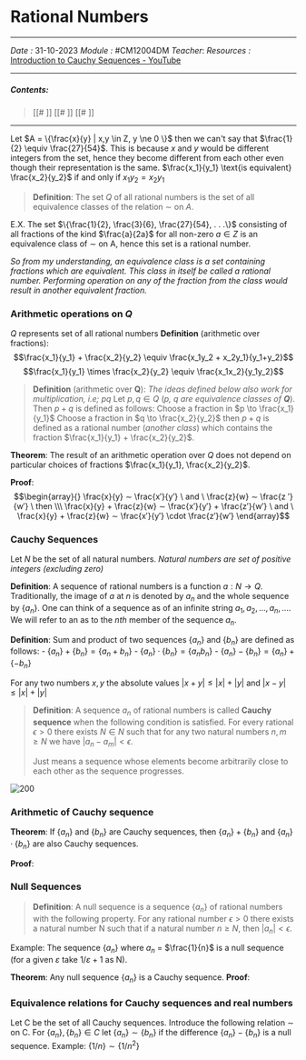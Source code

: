 # Rational Numbers
---
*Date :*  31-10-2023 
*Module :* #CM12004DM 
*Teacher*: 
*Resources :* [Introduction to Cauchy Sequences - YouTube](https://www.youtube.com/watch?v=jD5s2jvnH1k&ab_channel=ElliotNicholson)

---
##### Contents: 
> [[# ]]
> [[# ]]
> [[# ]]
> 
--- 

Let $A = \{\frac{x}{y} | x,y \in Z, y \ne 0 \}$ then we can't say that $\frac{1}{2} \equiv \frac{27}{54}$. This is because $x$ and $y$ would be different integers from the set, hence they become different from each other even though their representation is the same. 
$\frac{x_1}{y_1} \text{is equivalent} \frac{x_2}{y_2}$ if and only if $x_1y_2 = x_2y_1$ 

>**Definition**: The set $Q$ of all rational numbers is the set of all equivalence classes of the relation $\sim$ on $A$. 

E.X. 
	The set $\{\frac{1}{2}, \frac{3}{6}, \frac{27}{54}, . . .\}$ consisting of all fractions of the kind $\frac{a}{2a}$ for all non-zero $a ∈ Z$ is an equivalence class of $\sim$ on A, hence this set is a rational number.

*So from my understanding, an equivalence class is a set containing fractions which are equivalent. This class in itself be called a rational number. Performing operation on any of the fraction from the class would result in another equivalent fraction.*

### Arithmetic operations on $Q$
$Q$ represents set of all rational numbers
**Definition** (arithmetic over fractions):  
	$$\frac{x_1}{y_1} + \frac{x_2}{y_2} \equiv \frac{x_1y_2 + x_2y_1}{y_1+y_2}$$
	$$\frac{x_1}{y_1} \times \frac{x_2}{y_2} \equiv \frac{x_1x_2}{y_1y_2}$$
>**Definition** (arithmetic over **Q**):
 *The ideas defined below also work for multiplication, i.e; pq*
 Let $p,q \in Q$ (*p, q are equivalence classes of **Q***). Then $p+q$ is defined as follows:
	Choose a fraction in $p \to \frac{x_1}{y_1}$
	Choose a fraction in $q \to \frac{x_2}{y_2}$
	then $p+q$ is defined as a rational number (*another class*) which contains the fraction $\frac{x_1}{y_1} + \frac{x_2}{y_2}$. 

**Theorem**: The result of an arithmetic operation over $Q$ does not depend on particular choices of fractions $\frac{x_1}{y_1}, \frac{x_2}{y_2}$.

**Proof**: $$\begin{array}{}
\frac{x}{y} ∼ \frac{x′}{y′} \ and \ \frac{z}{w} ∼ \frac{z ′}{w′} \ then \\\
\frac{x}{y} + \frac{z}{w} ∼ \frac{x′}{y′} + \frac{z′}{w′} \ and \ \frac{x}{y} + \frac{z}{w} ∼ \frac{x′}{y′} \cdot \frac{z′}{w′}
\end{array}$$



### Cauchy Sequences
Let $N$ be the set of all natural numbers.
*Natural numbers are set of positive integers (excluding zero)*

**Definition**: A sequence of rational numbers is a function $a: N \to Q$. 
Traditionally, the image  of $a$ at $n$ is denoted by $a_n$ and the whole sequence by $\{a_n\}$. One can think of a sequence as of an infinite string $a_1, a_2, . . . , a_n, . . ..$ We will refer to an as to the $nth$ member of the sequence ${a_n}$.

**Definition**: Sum and product of two sequences $\{a_n\}$ and $\{b_n\}$ are defined as follows: 
	- $\{a_n\} + \{b_n\} = \{a_n + b_n\}$
	- $\{a_n\} · \{b_n\} = \{a_nb_n\}$ 
	- $\{a_n\} - \{b_n\} = \{a_n\} + \{-b_n\}$ 

For any two numbers $x,y$ the absolute values $|x + y| \le |x| + |y|$ and $|x − y| ≤ |x| + |y|$

>**Definition**: A sequence ${a_n}$ of rational numbers is called **Cauchy sequence** when the following condition is satisfied. For every rational $\epsilon > 0$ there exists $N \in N$ such that for any two natural numbers $n, m \ge N$ we have $|a_n − a_m| < \epsilon$.
>
>Just means a sequence whose elements become arbitrarily close to each other as the sequence progresses.

![200](https://upload.wikimedia.org/wikipedia/commons/thumb/6/62/Cauchy_sequence_illustration.svg/375px-Cauchy_sequence_illustration.svg.png)

### Arithmetic of Cauchy sequence
**Theorem**: If $\{a_n\}$ and $\{b_n\}$ are Cauchy sequences, then $\{a_n\}+\{b_n\}$ and $\{a_n\} · \{b_n\}$ are also Cauchy sequences.

**Proof**: 


### Null Sequences
>**Definition**: A null sequence is a sequence $\{a_n\}$ of rational numbers with the following property. For any rational number $\epsilon > 0$ there exists a natural number N such that if a natural number $n \ge N$, then $|a_n| < \epsilon$.

Example: 
	The sequence $\{a_n\}$ where $a_n$ = $\frac{1}{n}$ is a null sequence (for a given $ε$ take $1/ε + 1$ as N).

**Theorem**: Any null sequence $\{a_n\}$ is a Cauchy sequence. 
**Proof**: 


### Equivalence relations for Cauchy sequences and real numbers
Let C be the set of all Cauchy sequences. 
Introduce the following relation ∼ on C. For $\{a_n\}, \{b_n\} \in C$ let $\{a_n\} ∼ \{b_n\}$ if the difference $\{a_n\} − \{b_n\}$ is a null sequence.
Example: $\{1/n\} ∼ \{1/n^2\}$ 


